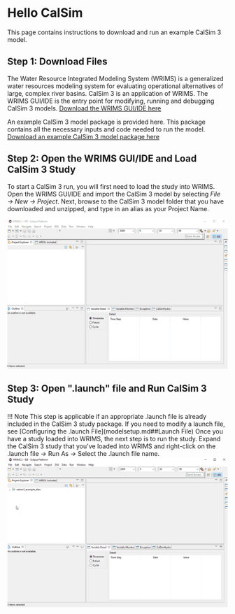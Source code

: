 # Hello CalSim

This page contains instructions to download and run an example CalSim 3 model.

## Step 1: Download Files
The Water Resource Integrated Modeling System (WRIMS) is a generalized water resources modeling system for 
evaluating operational alternatives of large, complex river basins. CalSim 3 is an application of WRIMS. The
WRIMS GUI/IDE is the entry point for modifying, running and debugging CalSim 3 models.
[Download the WRIMS GUI/IDE here](https://water.ca.gov/Library/Modeling-and-Analysis/Modeling-Platforms/Water-Resource-Integrated-Modeling-System)  

An example CalSim 3 model package is provided here. This package contains all the necessary inputs and code needed to run the model.
[Download an example CalSim 3 model package here](https://github.com/CentralValleyModeling/calsim3-example/archive/refs/tags/v1.0.3.zip)

## Step 2: Open the WRIMS GUI/IDE and Load CalSim 3 Study
To start a CalSim 3 run, you will first need to load the study into WRIMS.  
Open the WRIMS GUI/IDE and import the CalSim 3 model by selecting *File → New → Project*.
Next, browse to the CalSim 3 model folder that you have downloaded and unzipped, and type in an alias as your Project Name.

![Load CalSim 3 Study into WRIMS](img/wrims_load_study.gif)

## Step 3: Open ".launch" file and Run CalSim 3 Study
!!! Note
    This step is applicable if an appropriate .launch file is already included in the CalSim 3 study package. If you need to 
    modify a launch file, see [Configuring the .launch File](modelsetup.md##Launch File)
Once you have a study loaded into WRIMS, the next step is to run the study.
Expand the CalSim 3 study that you've loaded into WRIMS and right-click on the .launch file → Run As → Select the .launch file name.
![Run CalSim 3 Study From WRIMS](img/wrims_run_study.gif)
